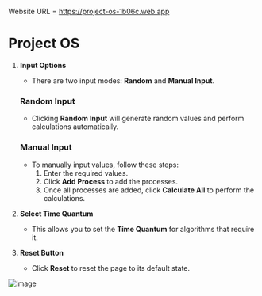 Website URL = https://project-os-1b06c.web.app
# Project OS

1. **Input Options**
    - There are two input modes: **Random** and **Manual Input**.
    
    ### Random Input
    - Clicking **Random Input** will generate random values and perform calculations automatically.
    
    ### Manual Input
    - To manually input values, follow these steps:
        1. Enter the required values.
        2. Click **Add Process** to add the processes.
        3. Once all processes are added, click **Calculate All** to perform the calculations.

2. **Select Time Quantum**
    - This allows you to set the **Time Quantum** for algorithms that require it.

3. **Reset Button**
    - Click **Reset** to reset the page to its default state.

![image](https://github.com/user-attachments/assets/4b1e98df-d0a6-48a8-837b-d73d458573c6)
